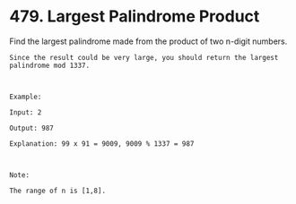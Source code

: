 # 479. Largest Palindrome Product

Find the largest palindrome made from the product of two n-digit numbers.

    Since the result could be very large, you should return the largest palindrome mod 1337.

     

    Example:

    Input: 2

    Output: 987

    Explanation: 99 x 91 = 9009, 9009 % 1337 = 987

     

    Note:

    The range of n is [1,8].